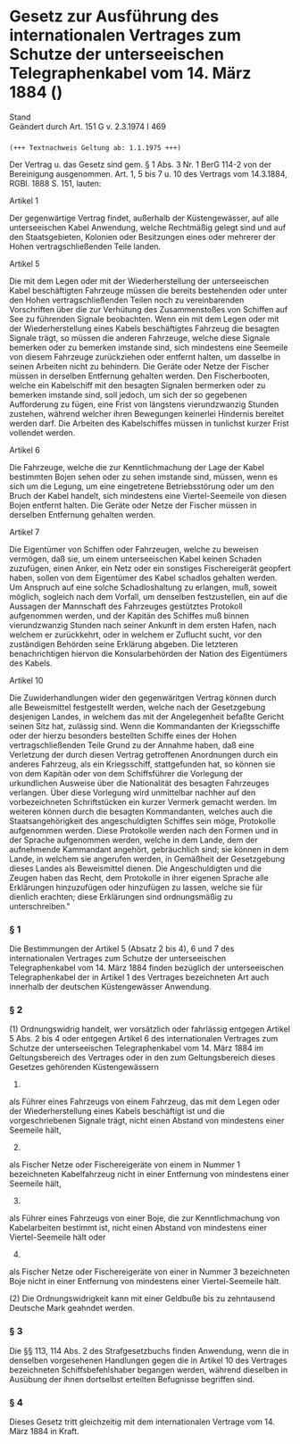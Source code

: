Gesetz zur Ausführung des internationalen Vertrages zum Schutze der unterseeischen Telegraphenkabel vom 14. März 1884 ()
========================================================================================================================

Stand  
Geändert durch Art. 151 G v. 2.3.1974 I 469

### 

```
(+++ Textnachweis Geltung ab: 1.1.1975 +++)
```

Der Vertrag u. das Gesetz sind gem. § 1 Abs. 3 Nr. 1 BerG 114-2 von der Bereinigung ausgenommen. Art. 1, 5 bis 7 u. 10 des Vertrags vom 14.3.1884, RGBl. 1888 S. 151, lauten:

Artikel 1

Der gegenwärtige Vertrag findet, außerhalb der Küstengewässer, auf alle unterseeischen Kabel Anwendung, welche Rechtmäßig gelegt sind und auf den Staatsgebieten, Kolonien oder Besitzungen eines oder mehrerer der Hohen vertragschließenden Teile landen.

Artikel 5

Die mit dem Legen oder mit der Wiederherstellung der unterseeischen Kabel beschäftigten Fahrzeuge müssen die bereits bestehenden oder unter den Hohen vertragschließenden Teilen noch zu vereinbarenden Vorschriften über die zur Verhütung des Zusammenstoßes von Schiffen auf See zu führenden Signale beobachten.
Wenn ein mit dem Legen oder mit der Wiederherstellung eines Kabels beschäftigtes Fahrzeug die besagten Signale trägt, so müssen die anderen Fahrzeuge, welche diese Signale bemerken oder zu bemerken imstande sind, sich mindestens eine Seemeile von diesem Fahrzeuge zurückziehen oder entfernt halten, um dasselbe in seinen Arbeiten nicht zu behindern.
Die Geräte oder Netze der Fischer müssen in derselben Entfernung gehalten werden.
Den Fischerbooten, welche ein Kabelschiff mit den besagten Signalen bermerken oder zu bemerken imstande sind, soll jedoch, um sich der so gegebenen Aufforderung zu fügen, eine Frist von längstens vierundzwanzig Stunden zustehen, während welcher ihren Bewegungen keinerlei Hindernis bereitet werden darf.
Die Arbeiten des Kabelschiffes müssen in tunlichst kurzer Frist vollendet werden.

Artikel 6

Die Fahrzeuge, welche die zur Kenntlichmachung der Lage der Kabel bestimmten Bojen sehen oder zu sehen imstande sind, müssen, wenn es sich um die Legung, um eine eingetretene Betriebsstörung oder um den Bruch der Kabel handelt, sich mindestens eine Viertel-Seemeile von diesen Bojen entfernt halten.
Die Geräte oder Netze der Fischer müssen in derselben Entfernung gehalten werden.

Artikel 7

Die Eigentümer von Schiffen oder Fahrzeugen, welche zu beweisen vermögen, daß sie, um einem unterseeischen Kabel keinen Schaden zuzufügen, einen Anker, ein Netz oder ein sonstiges Fischereigerät geopfert haben, sollen von dem Eigentümer des Kabel schadlos gehalten werden.
Um Anspruch auf eine solche Schadloshaltung zu erlangen, muß, soweit möglich, sogleich nach dem Vorfall, um denselben festzustellen, ein auf die Aussagen der Mannschaft des Fahrzeuges gestütztes Protokoll aufgenommen werden, und der Kapitän des Schiffes muß binnen vierundzwanzig Stunden nach seiner Ankunft in dem ersten Hafen, nach welchem er zurückkehrt, oder in welchem er Zuflucht sucht, vor den zuständigen Behörden seine Erklärung abgeben. Die letzteren benachrichtigen hiervon die Konsularbehörden der Nation des Eigentümers des Kabels.

Artikel 10

Die Zuwiderhandlungen wider den gegenwäritgen Vertrag können durch alle Beweismittel festgestellt werden, welche nach der Gesetzgebung desjenigen Landes, in welchem das mit der Angelegenheit befaßte Gericht seinen Sitz hat, zulässig sind.
Wenn die Kommandanten der Kriegsschiffe oder der hierzu besonders bestellten Schiffe eines der Hohen vertragschließenden Teile Grund zu der Annahme haben, daß eine Verletzung der durch diesen Vertrag getroffenen Anordnungen durch ein anderes Fahrzeug, als ein Kriegsschiff, stattgefunden hat, so können sie von dem Kapitän oder von dem Schiffsführer die Vorlegung der urkundlichen Ausweise über die Nationalität des besagten Fahrzeuges verlangen. Über diese Vorlegung wird unmittelbar nachher auf den vorbezeichneten Schriftstücken ein kurzer Vermerk gemacht werden.
Im weiteren können durch die besagten Kommandanten, welches auch die Staatsangehörigkeit des angeschuldigten Schiffes sein möge, Protokolle aufgenommen werden. Diese Protokolle werden nach den Formen und in der Sprache aufgenommen werden, welche in dem Lande, dem der aufnehmende Kammandant angehört, gebräuchlich sind; sie können in dem Lande, in welchem sie angerufen werden, in Gemäßheit der Gesetzgebung dieses Landes als Beweismittel dienen. Die Angeschuldigten und die Zeugen haben das Recht, dem Protokolle in ihrer eigenen Sprache alle Erklärungen hinzuzufügen oder hinzufügen zu lassen, welche sie für dienlich erachten; diese Erklärungen sind ordnungsmäßig zu unterschreiben."

### § 1

Die Bestimmungen der Artikel 5 (Absatz 2 bis 4), 6 und 7 des internationalen Vertrages zum Schutze der unterseeischen Telegraphenkabel vom 14. März 1884 finden bezüglich der unterseeischen Telegraphenkabel der in Artikel 1 des Vertrages bezeichneten Art auch innerhalb der deutschen Küstengewässer Anwendung.

### § 2

(1) Ordnungswidrig handelt, wer vorsätzlich oder fahrlässig entgegen Artikel 5 Abs. 2 bis 4 oder entgegen Artikel 6 des internationalen Vertrages zum Schutze der unterseeischen Telegraphenkabel vom 14. März 1884 im Geltungsbereich des Vertrages oder in den zum Geltungsbereich dieses Gesetzes gehörenden Küstengewässern

1.  
als Führer eines Fahrzeugs von einem Fahrzeug, das mit dem Legen oder der Wiederherstellung eines Kabels beschäftigt ist und die vorgeschriebenen Signale trägt, nicht einen Abstand von mindestens einer Seemeile hält,

2.  
als Fischer Netze oder Fischereigeräte von einem in Nummer 1 bezeichneten Kabelfahrzeug nicht in einer Entfernung von mindestens einer Seemeile hält,

3.  
als Führer eines Fahrzeugs von einer Boje, die zur Kenntlichmachung von Kabelarbeiten bestimmt ist, nicht einen Abstand von mindestens einer Viertel-Seemeile hält oder

4.  
als Fischer Netze oder Fischereigeräte von einer in Nummer 3 bezeichneten Boje nicht in einer Entfernung von mindestens einer Viertel-Seemeile hält.

(2) Die Ordnungswidrigkeit kann mit einer Geldbuße bis zu zehntausend Deutsche Mark geahndet werden.

### § 3

Die §§ 113, 114 Abs. 2 des Strafgesetzbuchs finden Anwendung, wenn die in denselben vorgesehenen Handlungen gegen die in Artikel 10 des Vertrages bezeichneten Schiffsbefehlshaber begangen werden, während dieselben in Ausübung der ihnen dortselbst erteilten Befugnisse begriffen sind.

### § 4

Dieses Gesetz tritt gleichzeitig mit dem internationalen Vertrage vom 14. März 1884 in Kraft.
